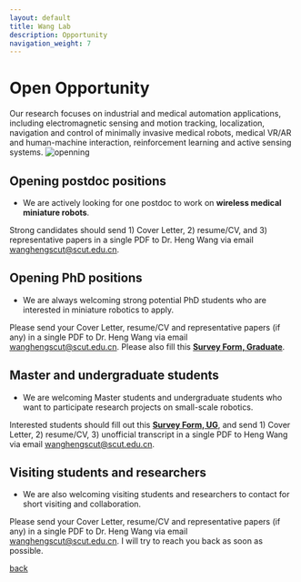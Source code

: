 ```yaml
---
layout: default
title: Wang Lab
description: Opportunity
navigation_weight: 7
---
```


# Open Opportunity
​Our research focuses on industrial and medical automation applications, including ​electromagnetic sensing and motion tracking, localization, navigation and control of minimally invasive medical robots, medical VR/AR and human-machine interaction, reinforcement learning and active sensing systems. 
![openning](vanderbilt_ad.png) 


## Opening postdoc positions
* We are actively looking for one postdoc to work on **wireless medical miniature robots**. 

Strong candidates should send 1) Cover Letter, 2) resume/CV, and 3) representative papers in a single PDF to Dr. Heng Wang via email wanghengscut@scut.edu.cn. 

## Opening PhD positions
* We are always welcoming strong potential PhD students who are interested in miniature robotics to apply. 

Please send your Cover Letter, resume/CV and representative papers (if any) in a single PDF to Dr. Heng Wang via email wanghengscut@scut.edu.cn. Please also fill this [**Survey Form, Graduate**](https://docs.google.com/forms/d/e/1FAIpQLSfHxOarv0WCRFLQf2-qiZ47PMJ33DmV-W7FU_k-cy49gkAPXQ/viewform?usp=pp_url). 

## Master and undergraduate students
* We are welcoming Master students and undergraduate students who want to participate research projects on small-scale robotics.

Interested students should fill out this [**Survey Form, UG**](https://docs.google.com/forms/d/e/1FAIpQLSe2EBawLWodwvhSVkE6H3pPZ1ykWamfqRoaWUs9abMELxiLdA/viewform?usp=pp_url), and send 1) Cover Letter, 2) resume/CV, 3) unofficial transcript in a single PDF to Heng Wang via email wanghengscut@scut.edu.cn. 


## Visiting students and researchers
* We are also welcoming visiting students and researchers to contact for short visiting and collaboration.

Please send your Cover Letter, resume/CV and representative papers (if any) in a single PDF to Dr. Heng Wang via email wanghengscut@scut.edu.cn. I will try to reach you back as soon as possible.

[back](./)
